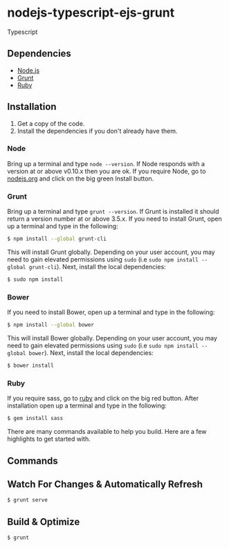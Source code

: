 # nodejs-typescript-ejs-grunt
Typescript

## Dependencies

* [Node.js](http://nodejs.org)
* [Grunt](http://gruntjs.com)
* [Ruby](http://rubyinstaller.org/)

## Installation

1. Get a copy of the code.
1. Install the dependencies if you don't already have them.

### Node

Bring up a terminal and type `node --version`.
If Node responds with a version at or above v0.10.x then you are ok.
If you require Node, go to [nodejs.org](http://nodejs.org/) and click on the big green Install button.

### Grunt

Bring up a terminal and type `grunt --version`.
If Grunt is installed it should return a version number at or above 3.5.x.
If you need to install Grunt, open up a terminal and type in the following:

```sh
$ npm install --global grunt-cli
```
This will install Grunt globally. Depending on your user account, you may need to gain elevated permissions using `sudo` (i.e `sudo npm install --global grunt-cli`). Next, install the local dependencies:

```sh
$ sudo npm install
```

### Bower

If you need to install Bower, open up a terminal and type in the following:

```sh
$ npm install --global bower
```

This will install Bower globally. Depending on your user account, you may need to gain elevated permissions using `sudo` (i.e `sudo npm install --global bower`). Next, install the local dependencies:

```sh
$ bower install
```

### Ruby
If you require sass, go to [ruby](http://rubyinstaller.org/) and click on the big red button.
After installation open up a terminal and type in the following:

```sh
$ gem install sass
```

There are many commands available to help you build. Here are a few highlights to get started with.

## Commands

## Watch For Changes & Automatically Refresh

```sh
$ grunt serve
```

## Build & Optimize

```sh
$ grunt
```
